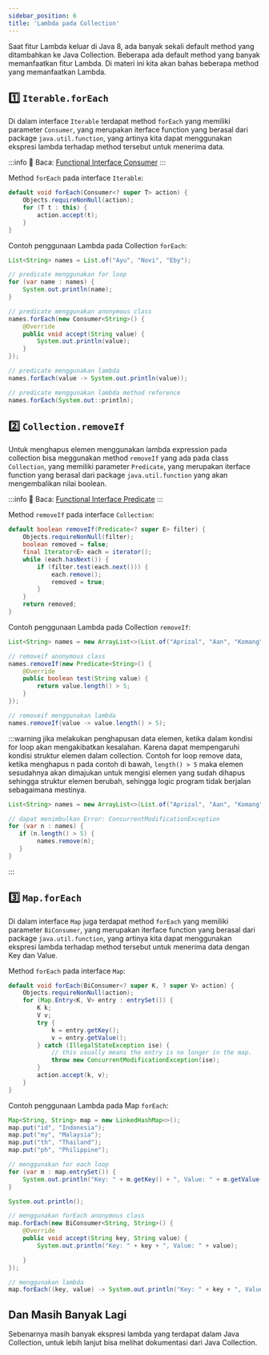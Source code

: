 ```yaml
---
sidebar_position: 6
title: 'Lambda pada Collection'
---
```


Saat fitur Lambda keluar di Java 8, ada banyak sekali default method yang ditambahkan ke Java Collection. Beberapa ada default method yang banyak memanfaatkan fitur Lambda. Di materi ini kita akan bahas beberapa method yang memanfaatkan Lambda.

## 1️⃣ `Iterable.forEach`

Di dalam interface `Iterable` terdapat method `forEach` yang memiliki parameter `Consumer`, yang merupakan iterface function yang berasal dari package `java.util.function`, yang artinya kita dapat menggunakan ekspresi lambda terhadap method tersebut untuk menerima data.

:::info
📑 Baca: [Functional Interface Consumer](/java/java-lambda/functional-interface#consumer)
:::

Method `forEach` pada interface `Iterable`:

```java
default void forEach(Consumer<? super T> action) {
    Objects.requireNonNull(action);
    for (T t : this) {
        action.accept(t);
    }
}
```

Contoh penggunaan Lambda pada Collection `forEach`:

```java
List<String> names = List.of("Ayu", "Novi", "Eby");

// predicate menggunakan for loop
for (var name : names) {
    System.out.println(name);
}

// predicate menggunakan anonymous class
names.forEach(new Consumer<String>() {
    @Override
    public void accept(String value) {
        System.out.println(value);
    }
});

// predicate menggunakan lambda
names.forEach(value -> System.out.println(value));

// predicate menggunakan lambda method reference
names.forEach(System.out::println);
```

## 2️⃣ `Collection.removeIf`

Untuk menghapus elemen menggunakan lambda expression pada collection bisa meggunakan method `removeIf` yang ada pada class `Collection`, yang memiliki parameter `Predicate`, yang merupakan iterface function yang berasal dari package `java.util.function` yang akan mengembalikan nilai boolean.

:::info
📑 Baca: [Functional Interface Predicate](/java/java-lambda/functional-interface#predicate)
:::

Method `removeIf` pada interface `Collection`:

```java
default boolean removeIf(Predicate<? super E> filter) {
    Objects.requireNonNull(filter);
    boolean removed = false;
    final Iterator<E> each = iterator();
    while (each.hasNext()) {
        if (filter.test(each.next())) {
            each.remove();
            removed = true;
        }
    }
    return removed;
}
```

Contoh penggunaan Lambda pada Collection `removeIf`:

```java
List<String> names = new ArrayList<>(List.of("Aprizal", "Aan", "Komang", "Abid", "Agy", "Sultan"));

// removeif anonymous class
names.removeIf(new Predicate<String>() {
    @Override
    public boolean test(String value) {
        return value.length() > 5;
    }
});

// removeif menggunakan lambda
names.removeIf(value -> value.length() > 5);
```

:::warning
jika melakukan penghapusan data elemen, ketika dalam kondisi for loop
akan mengakibatkan kesalahan. Karena dapat mempengaruhi kondisi struktur elemen dalam collection. Contoh for loop remove data, ketika menghapus n pada contoh di bawah, `length() > 5` maka elemen sesudahnya akan dimajukan
untuk mengisi elemen yang sudah dihapus sehingga struktur elemen berubah, sehingga logic program tidak berjalan sebagaimana mestinya.

```java
List<String> names = new ArrayList<>(List.of("Aprizal", "Aan", "Komang", "Abid", "Agy", "Sultan"));

// dapat menimbulkan Error: ConcurrentModificationException
for (var n : names) {
   if (n.length() > 5) {
        names.remove(n); 
   }
}
```
:::

## 3️⃣ `Map.forEach`

Di dalam interface `Map` juga terdapat method `forEach` yang memiliki parameter `BiConsumer`, yang merupakan iterface function yang berasal dari package `java.util.function`, yang artinya kita dapat menggunakan ekspresi lambda terhadap method tersebut untuk menerima data dengan Key dan Value.

Method `forEach` pada interface `Map`:

```java
default void forEach(BiConsumer<? super K, ? super V> action) {
    Objects.requireNonNull(action);
    for (Map.Entry<K, V> entry : entrySet()) {
        K k;
        V v;
        try {
            k = entry.getKey();
            v = entry.getValue();
        } catch (IllegalStateException ise) {
            // this usually means the entry is no longer in the map.
            throw new ConcurrentModificationException(ise);
        }
        action.accept(k, v);
    }
}
```

Contoh penggunaan Lambda pada Map `forEach`:

```java
Map<String, String> map = new LinkedHashMap<>();
map.put("id", "Indonesia");
map.put("my", "Malaysia");
map.put("th", "Thailand");
map.put("ph", "Philippine");

// menggunakan for each loop
for (var m : map.entrySet()) {
    System.out.println("Key: " + m.getKey() + ", Value: " + m.getValue());
}

System.out.println();

// menggunakan forEach anonymous class
map.forEach(new BiConsumer<String, String>() {
    @Override
    public void accept(String key, String value) {
        System.out.println("Key: " + key + ", Value: " + value);

    }
});

// menggunakan lambda
map.forEach((key, value) -> System.out.println("Key: " + key + ", Value: " + value));
```

## Dan Masih Banyak Lagi

Sebenarnya masih banyak ekspresi lambda yang terdapat dalam Java Collection, untuk lebih lanjut bisa melihat dokumentasi dari Java Collection.

